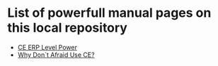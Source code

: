 # **List of powerfull manual pages on this local repository**

- [CE ERP Level Power](/ce-erp-level-power.md)
- [Why Don`t Afraid Use CE?](/whynoafraid.md)
